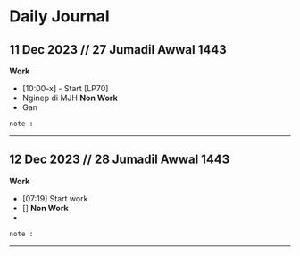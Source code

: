 # Daily Journal

 ## 11 Dec 2023 // 27 Jumadil Awwal 1443
 
**Work**
- [10:00-x] - Start [LP70] 
- Nginep di MJH
**Non Work**
- Gan
``` 
note : 

```
---
 ## 12 Dec 2023 // 28 Jumadil Awwal 1443
 
**Work**
- [07:19] Start work
- []
**Non Work**
- 
``` 
note : 

```
---

<!--stackedit_data:
eyJoaXN0b3J5IjpbLTE0NTg1NTg5NiwxMzU0NzYwMzE5LC03ND
MxOTkxMjMsMTMxNDE0MTgwNSwtMTIyMzA0ODk4NSwxNTMxNTYz
NTg1LDMwMzI0ODgzOSwtMTM2NDY4MzkzOV19
-->